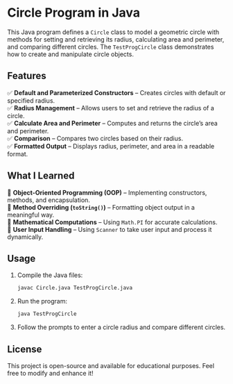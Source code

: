 # **Circle Program in Java**

This Java program defines a `Circle` class to model a geometric circle with methods for setting and retrieving its radius, calculating area and perimeter, and comparing different circles. The `TestProgCircle` class demonstrates how to create and manipulate circle objects.

## **Features**
✅ **Default and Parameterized Constructors** – Creates circles with default or specified radius.  
✅ **Radius Management** – Allows users to set and retrieve the radius of a circle.  
✅ **Calculate Area and Perimeter** – Computes and returns the circle’s area and perimeter.  
✅ **Comparison** – Compares two circles based on their radius.  
✅ **Formatted Output** – Displays radius, perimeter, and area in a readable format.  

## **What I Learned**
📌 **Object-Oriented Programming (OOP)** – Implementing constructors, methods, and encapsulation.  
📌 **Method Overriding (`toString()`)** – Formatting object output in a meaningful way.  
📌 **Mathematical Computations** – Using `Math.PI` for accurate calculations.  
📌 **User Input Handling** – Using `Scanner` to take user input and process it dynamically.  

## **Usage**
1. Compile the Java files:
   ```sh
   javac Circle.java TestProgCircle.java
   ```
2. Run the program:
   ```sh
   java TestProgCircle
   ```
3. Follow the prompts to enter a circle radius and compare different circles.

## **License**
This project is open-source and available for educational purposes. Feel free to modify and enhance it!
